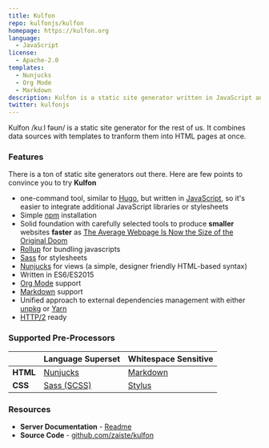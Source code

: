 ```yaml
---
title: Kulfon
repo: kulfonjs/kulfon
homepage: https://kulfon.org
language:
  - JavaScript
license:
  - Apache-2.0
templates:
  - Nunjucks
  - Org Mode
  - Markdown
description: Kulfon is a static site generator written in JavaScript and inspired by Hugo.
twitter: kulfonjs
---
```


Kulfon /kuːl fəʊn/ is a static site generator for the rest of us. It combines data sources with templates to tranform them into HTML pages at once.

### Features

There is a ton of static site generators out there. Here are few points to
convince you to try **Kulfon**

- one-command tool, similar to [Hugo][3], but written in [JavaScript][6], so
  it's easier to integrate additional JavaScript libraries or stylesheets
- Simple [npm][11] installation
- Solid foundation with carefully selected tools to produce **smaller** websites
  **faster** as [The Average Webpage Is Now the Size of the Original Doom][8]
- [Rollup][7] for bundling javascripts
- [Sass][2] for stylesheets
- [Nunjucks][1] for views (a simple, designer friendly HTML-based syntax)
- Written in ES6/ES2015
- [Org Mode][16] support
- [Markdown][15] support
- Unified approach to external dependencies management with either [unpkg][13] or [Yarn][4]
- [HTTP/2][14] ready

### Supported Pre-Processors

|          | Language Superset | Whitespace Sensitive                          |
| -------- | ----------------- | --------------------------------------------- |
| **HTML** | [Nunjucks][1]     | [Markdown][15]                                |
| **CSS**  | [Sass (SCSS)][2]  | [Stylus](http://learnboost.github.io/stylus/) |

### Resources

- **Server Documentation** - [Readme](https://github.com/zaiste/kulfon/blob/master/README.md)
- **Source Code** - [github.com/zaiste/kulfon](https://github.com/zaiste/kulfon/)

[1]: https://mozilla.github.io/nunjucks/
[2]: http://sass-lang.com/
[3]: https://gohugo.io/
[4]: https://yarnpkg.com/
[6]: https://en.wikipedia.org/wiki/JavaScript
[7]: http://rollupjs.org/
[8]: https://www.wired.com/2016/04/average-webpage-now-size-original-doom/
[11]: https://www.npmjs.com/
[13]: https://unpkg.com/#/
[14]: https://en.wikipedia.org/wiki/HTTP/2
[15]: https://en.wikipedia.org/wiki/Markdown
[16]: https://orgmode.org/
